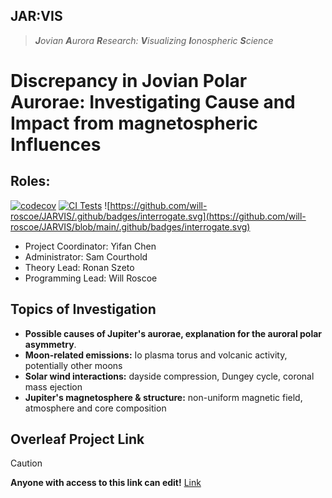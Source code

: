 ## JAR:VIS
> ***J**ovian **A**urora **R**esearch: **V**isualizing **I**onospheric **S**cience*
# Discrepancy in Jovian Polar Aurorae: Investigating Cause and Impact from magnetospheric Influences
## Roles:
[![codecov](https://codecov.io/gh/will-roscoe/JARVIS/graph/badge.svg?token=1QPDJ1U88U)](https://codecov.io/gh/will-roscoe/JARVIS) [![CI Tests](https://github.com/will-roscoe/JARVIS/actions/workflows/pytest-main.yml/badge.svg)](https://github.com/will-roscoe/JARVIS/actions/workflows/pytest-main.yml) ![https://github.com/will-roscoe/JARVIS/.github/badges/interrogate.svg](https://github.com/will-roscoe/JARVIS/blob/main/.github/badges/interrogate.svg)

- Project Coordinator: Yifan Chen
- Administrator: Sam Courthold
- Theory Lead: Ronan Szeto
- Programming Lead: Will Roscoe
## Topics of Investigation
- **Possible causes of Jupiter's aurorae, explanation for the auroral polar asymmetry**.​
- **Moon-related emissions:** Io plasma torus and volcanic activity, potentially other moons​
- **Solar wind interactions:** dayside compression, Dungey cycle, coronal mass ejection​
- **Jupiter's magnetosphere & structure:** non-uniform magnetic field, atmosphere and core composition
## Overleaf Project Link
> [!CAUTION]
> **Anyone with access to this link can edit!**
> [Link](https://www.overleaf.com/4517484896vdgtfcmxykxp#d519e7)
